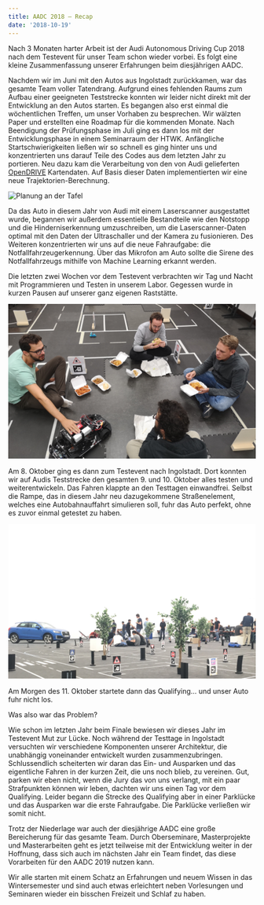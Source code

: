 ```yaml
---
title: AADC 2018 – Recap
date: '2018-10-19'
---
```


Nach 3 Monaten harter Arbeit ist der Audi Autonomous Driving Cup 2018 nach dem Testevent für unser Team schon wieder vorbei. Es folgt eine kleine Zusammenfassung unserer Erfahrungen beim diesjährigen AADC.

Nachdem wir im Juni mit den Autos aus Ingolstadt zurückkamen, war das gesamte Team voller Tatendrang. Aufgrund eines fehlenden Raums zum Aufbau einer geeigneten Teststrecke konnten wir leider nicht direkt mit der Entwicklung an den Autos starten. Es begangen also erst einmal die wöchentlichen Treffen, um unser Vorhaben zu besprechen. Wir wälzten Paper und erstellten eine Roadmap für die kommenden Monate. Nach Beendigung der Prüfungsphase im Juli ging es dann los mit der Entwicklungsphase in einem Seminarraum der HTWK. Anfängliche Startschwierigkeiten ließen wir so schnell es ging hinter uns und konzentrierten uns darauf Teile des Codes aus dem letzten Jahr zu portieren. Neu dazu kam die Verarbeitung von den von Audi gelieferten [OpenDRIVE](http://www.opendrive.org/docs/OpenDRIVEFormatSpecRev1.4H.pdf) Kartendaten. Auf Basis dieser Daten implementierten wir eine neue Trajektorien-Berechnung.

![Planung an der Tafel](tafel.jpg)

Da das Auto in diesem Jahr von Audi mit einem Laserscanner ausgestattet wurde, begannen wir außerdem essentielle Bestandteile wie den Notstopp und die Hinderniserkennung umzuschreiben, um die Laserscanner-Daten optimal mit den Daten der Ultraschaller und der Kamera zu fusionieren. Des Weiteren konzentrierten wir uns auf die neue Fahraufgabe: die Notfallfahrzeugerkennung. Über das Mikrofon am Auto sollte die Sirene des Notfallfahrzeugs mithilfe von Machine Learning erkannt werden.

Die letzten zwei Wochen vor dem Testevent verbrachten wir Tag und Nacht mit Programmieren und Testen in unserem Labor. Gegessen wurde in kurzen Pausen auf unserer ganz eigenen Raststätte.

![Abendessen](dinner.jpg)

Am 8. Oktober ging es dann zum Testevent nach Ingolstadt. Dort konnten wir auf Audis Teststrecke den gesamten 9. und 10. Oktober alles testen und weiterentwickeln. Das Fahren klappte an den Testtagen einwandfrei. Selbst die Rampe, das in diesem Jahr neu dazugekommene Straßenelement, welches eine Autobahnauffahrt simulieren soll, fuhr das Auto perfekt, ohne es zuvor einmal getestet zu haben.

![Wettbewerb](matrix.jpg)

Am Morgen des 11. Oktober startete dann das Qualifying… und unser Auto fuhr nicht los.

Was also war das Problem?

Wie schon im letzten Jahr beim Finale bewiesen wir dieses Jahr im Testevent Mut zur Lücke. Noch während der Testtage in Ingolstadt versuchten wir verschiedene Komponenten unserer Architektur, die unabhängig voneinander entwickelt wurden zusammenzubringen. Schlussendlich scheiterten wir daran das Ein- und Ausparken und das eigentliche Fahren in der kurzen Zeit, die uns noch blieb, zu vereinen. Gut, parken wir eben nicht, wenn die Jury das von uns verlangt, mit ein paar Strafpunkten können wir leben, dachten wir uns einen Tag vor dem Qualifying. Leider begann die Strecke des Qualifying aber in einer Parklücke und das Ausparken war die erste Fahraufgabe. Die Parklücke verließen wir somit nicht.

Trotz der Niederlage war auch der diesjährige AADC eine große Bereicherung für das gesamte Team. Durch Oberseminare, Masterprojekte und Masterarbeiten geht es jetzt teilweise mit der Entwicklung weiter in der Hoffnung, dass sich auch im nächsten Jahr ein Team findet, das diese Vorarbeiten für den AADC 2019 nutzen kann.

Wir alle starten mit einem Schatz an Erfahrungen und neuem Wissen in das Wintersemester und sind auch etwas erleichtert neben Vorlesungen und Seminaren wieder ein bisschen Freizeit und Schlaf zu haben.
